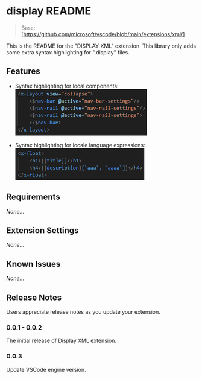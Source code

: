 # display README

> Base: [https://github.com/microsoft/vscode/blob/main/extensions/xml/]

This is the README for the "DISPLAY XML" extension. This library only adds some extra syntax highlighting for ".display" files.

## Features

- Syntax highlighting for local components:
![local components](./images/local-components.png)

- Syntax highlighting for locale language expressions:
![locale expressions](./images/locale-expressions.png)

## Requirements

*None...*

## Extension Settings

*None...*

## Known Issues

*None...*

## Release Notes

Users appreciate release notes as you update your extension.

### 0.0.1 - 0.0.2

The initial release of Display XML extension.

### 0.0.3

Update VSCode engine version.
